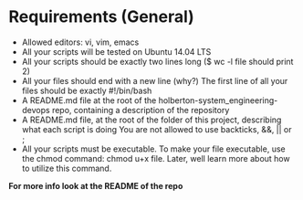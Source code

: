 # Requirements (General)

- Allowed editors: vi, vim, emacs
- All your scripts will be tested on Ubuntu 14.04 LTS
- All your scripts should be exactly two lines long ($ wc -l file should print 2)
- All your files should end with a new line (why?) The first line of all your files should be exactly #!/bin/bash
- A README.md file at the root of the holberton-system_engineering-devops repo, containing a description of the repository
- A README.md file, at the root of the folder of this project, describing what each script is doing You are not allowed to use backticks, &&, || or ;
- All your scripts must be executable. To make your file executable, use the chmod command: chmod u+x file. Later, well learn more about how to utilize this command.

**For more info look at the README of the repo**